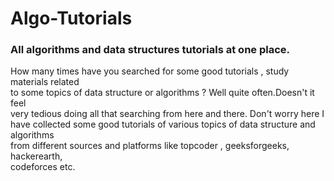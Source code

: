 # Algo-Tutorials

### All algorithms and data structures tutorials at one place.

How many times have you searched for  some good tutorials , study materials related  
to some topics of data structure or algorithms ? Well quite often.Doesn't it feel   
very tedious doing all that searching from here and there. Don't worry here I   
have collected some good tutorials of various topics of data structure and algorithms  
from different sources and platforms like topcoder , geeksforgeeks, hackerearth,  
codeforces etc.